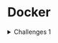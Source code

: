# Docker



<details><summary>Challenges 1</summary> 
<p>

#### **Docker - task**
Write two servers, that make them talk to each other, and then
1.	create a docker file for every one of them
2.	run the first image (in terminal 1)
3.	run the second image (in terminal 2)
4.	display how they communicate (with logs) with each other
5.	and try to run one of the servers on the remote (on the web)
</p>
</details>

